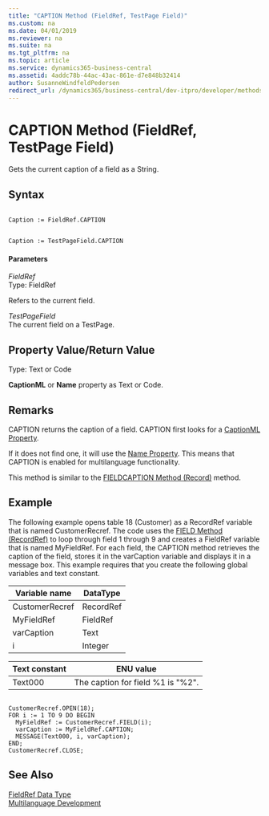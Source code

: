 ```yaml
---
title: "CAPTION Method (FieldRef, TestPage Field)"
ms.custom: na
ms.date: 04/01/2019
ms.reviewer: na
ms.suite: na
ms.tgt_pltfrm: na
ms.topic: article
ms.service: dynamics365-business-central
ms.assetid: 4addc78b-44ac-43ac-861e-d7e848b32414
author: SusanneWindfeldPedersen
redirect_url: /dynamics365/business-central/dev-itpro/developer/methods-auto/library
---
```


 

# CAPTION Method (FieldRef, TestPage Field)
Gets the current caption of a field as a String.  
  
## Syntax  
  
```  
  
Caption := FieldRef.CAPTION  
```  
  
```  
  
Caption := TestPageField.CAPTION  
```  
  
#### Parameters  
 *FieldRef*  
 Type: FieldRef  
  
 Refers to the current field.  
  
 *TestPageField*  
 The current field on a TestPage.  
  
## Property Value/Return Value  
 Type: Text or Code  
  
 **CaptionML** or **Name** property as Text or Code.  
  
## Remarks  
 CAPTION returns the caption of a field. CAPTION first looks for a [CaptionML Property](../properties/devenv-CaptionML-Property.md).  
  
 If it does not find one, it will use the [Name Property](../properties/devenv-Name-Property.md). This means that CAPTION is enabled for multilanguage functionality.  
  
 This method is similar to the [FIELDCAPTION Method \(Record\)](devenv-FIELDCAPTION-Method-Record.md) method.  
  
## Example  
 The following example opens table 18 \(Customer\) as a RecordRef variable that is named CustomerRecref. The code uses the [FIELD Method \(RecordRef\)](devenv-FIELD-Method-RecordRef.md) to loop through field 1 through 9 and creates a FieldRef variable that is named MyFieldRef. For each field, the CAPTION method retrieves the caption of the field, stores it in the varCaption variable and displays it in a message box. This example requires that you create the following global variables and text constant.  
  
|Variable name|DataType|  
|-------------------|--------------|  
|CustomerRecref|RecordRef|  
|MyFieldRef|FieldRef|  
|varCaption|Text|  
|i|Integer|  
  
|Text constant|ENU value|  
|-------------------|---------------|  
|Text000|The caption for field %1 is "%2".|  
  
```  
  
CustomerRecref.OPEN(18);  
FOR i := 1 TO 9 DO BEGIN  
  MyFieldRef := CustomerRecref.FIELD(i);  
  varCaption := MyFieldRef.CAPTION;  
  MESSAGE(Text000, i, varCaption);  
END;  
CustomerRecref.CLOSE;  
```  
  
## See Also  
 [FieldRef Data Type](../datatypes/devenv-FieldRef-Data-Type.md)   
 [Multilanguage Development](../devenv-multilanguage-development.md)
 